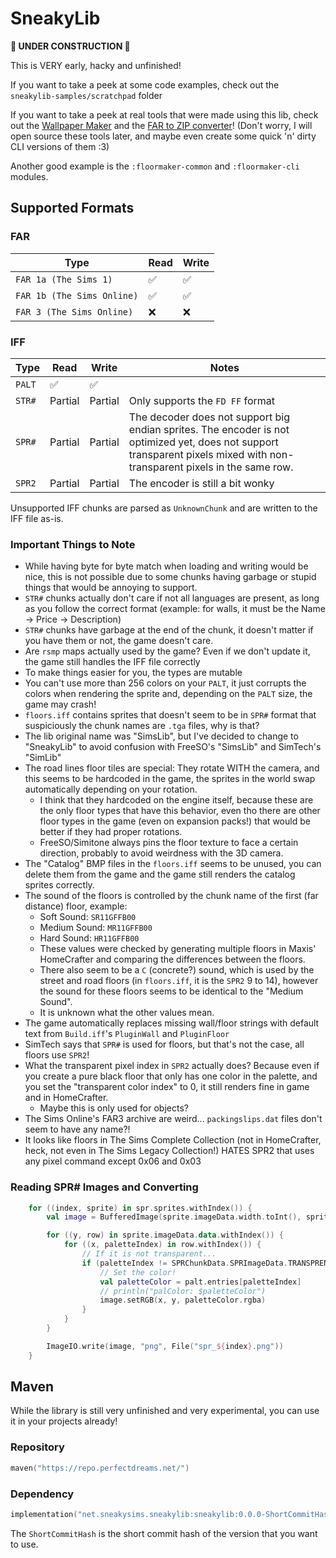 # SneakyLib

**🚧 UNDER CONSTRUCTION 🚧**

This is VERY early, hacky and unfinished!

If you want to take a peek at some code examples, check out the `sneakylib-samples/scratchpad` folder

If you want to take a peek at real tools that were made using this lib, check out the [Wallpaper Maker](https://sneakysims.net/tools/wallpaper-maker) and the [FAR to ZIP converter](https://sneakysims.net/tools/far-to-zip)! (Don't worry, I will open source these tools later, and maybe even create some quick 'n' dirty CLI versions of them :3)

Another good example is the `:floormaker-common` and `:floormaker-cli` modules.

## Supported Formats

### FAR
| Type                       | Read | Write |
|----------------------------|------|-------|
| `FAR 1a (The Sims 1)`      | ✅    | ✅     |
| `FAR 1b (The Sims Online)` | ✅    | ✅     |
| `FAR 3 (The Sims Online)`  | ❌    | ❌     |

### IFF
| Type   | Read    | Write   | Notes |
|--------|---------|---------|-------|
| `PALT` | ✅       | ✅       |
| `STR#` | Partial | Partial | Only supports the `FD FF` format 
| `SPR#` | Partial | Partial | The decoder does not support big endian sprites. The encoder is not optimized yet, does not support transparent pixels mixed with non-transparent pixels in the same row.
| `SPR2` | Partial | Partial | The encoder is still a bit wonky

Unsupported IFF chunks are parsed as `UnknownChunk` and are written to the IFF file as-is.

### Important Things to Note

* While having byte for byte match when loading and writing would be nice, this is not possible due to some chunks having garbage or stupid things that would be annoying to support.
* `STR#` chunks actually don't care if not all languages are present, as long as you follow the correct format (example: for walls, it must be the Name -> Price -> Description)
* `STR#` chunks have garbage at the end of the chunk, it doesn't matter if you have them or not, the game doesn't care.
* Are `rsmp` maps actually used by the game? Even if we don't update it, the game still handles the IFF file correctly
* To make things easier for you, the types are mutable
* You can't use more than 256 colors on your `PALT`, it just corrupts the colors when rendering the sprite and, depending on the `PALT` size, the game may crash!
* `floors.iff` contains sprites that doesn't seem to be in `SPR#` format that suspiciously the chunk names are `.tga` files, why is that?
* The lib original name was "SimsLib", but I've decided to change to "SneakyLib" to avoid confusion with FreeSO's "SimsLib" and SimTech's "SimLib"
* The road lines floor tiles are special: They rotate WITH the camera, and this seems to be hardcoded in the game, the sprites in the world swap automatically depending on your rotation.
    * I think that they hardcoded on the engine itself, because these are the only floor types that have this behavior, even tho there are other floor types in the game (even on expansion packs!) that would be better if they had proper rotations.
    * FreeSO/Simitone always pins the floor texture to face a certain direction, probably to avoid weirdness with the 3D camera.
* The "Catalog" BMP files in the `floors.iff` seems to be unused, you can delete them from the game and the game still renders the catalog sprites correctly.
* The sound of the floors is controlled by the chunk name of the first (far distance) floor, example:
    * Soft Sound: `SR11GFFB00`
    * Medium Sound: `MR11GFFB00`
    * Hard Sound: `HR11GFFB00`
    * These values were checked by generating multiple floors in Maxis' HomeCrafter and comparing the differences between the floors.
    * There also seem to be a `C` (concrete?) sound, which is used by the street and road floors (in `floors.iff`, it is the `SPR2` 9 to 14), however the sound for these floors seems to be identical to the "Medium Sound".
    * It is unknown what the other values mean.
* The game automatically replaces missing wall/floor strings with default text from `Build.iff`'s `PluginWall` and `PluginFloor`
* SimTech says that `SPR#` is used for floors, but that's not the case, all floors use `SPR2`!
* What the transparent pixel index in `SPR2` actually does? Because even if you create a pure black floor that only has one color in the palette, and you set the "transparent color index" to 0, it still renders fine in game and in HomeCrafter.
  * Maybe this is only used for objects?
* The Sims Online's FAR3 archive are weird... `packingslips.dat` files don't seem to have any name?!
* It looks like floors in The Sims Complete Collection (not in HomeCrafter, heck, not even in The Sims Legacy Collection!) HATES SPR2 that uses any pixel command except 0x06 and 0x03

### Reading SPR# Images and Converting

```kotlin
    for ((index, sprite) in spr.sprites.withIndex()) {
        val image = BufferedImage(sprite.imageData.width.toInt(), sprite.imageData.height.toInt(), BufferedImage.TYPE_INT_ARGB)

        for ((y, row) in sprite.imageData.data.withIndex()) {
            for ((x, paletteIndex) in row.withIndex()) {
                // If it is not transparent...
                if (paletteIndex != SPRChunkData.SPRImageData.TRANSPRENCY_INDEX) {
                    // Set the color!
                    val paletteColor = palt.entries[paletteIndex]
                    // println("palColor: $paletteColor")
                    image.setRGB(x, y, paletteColor.rgba)
                }
            }
        }

        ImageIO.write(image, "png", File("spr_${index}.png"))
    }
```

## Maven

While the library is still very unfinished and very experimental, you can use it in your projects already!

### Repository
```kotlin
maven("https://repo.perfectdreams.net/")
```

### Dependency
```kotlin
implementation("net.sneakysims.sneakylib:sneakylib:0.0.0-ShortCommitHash")
```

The `ShortCommitHash` is the short commit hash of the version that you want to use.
